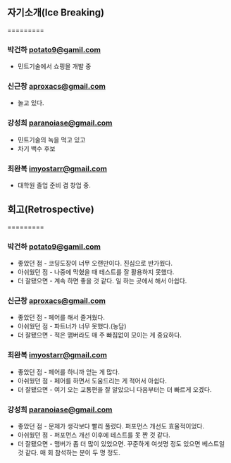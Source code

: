 ## 자기소개(Ice Breaking)
=========
### 박건하 potato9@gamil.com
  * 민트기술에서 쇼핑몰 개발 중

### 신근창 aproxacs@gmail.com
  * 놀고 있다.

### 강성희 paranoiase@gmail.com
  * 민트기술의 녹을 먹고 있고
  * 차기 백수 후보

### 최완복 imyostarr@gmail.com
  * 대학원 졸업 준비 겸 창업 중.


## 회고(Retrospective)
=========
### 박건하 potato9@gamil.com
  * 좋았던 점 - 코딩도장이 너무 오랜만이다. 진심으로 반가웠다.
  * 아쉬웠던 점 - 나중에 막혔을 때 테스트를 잘 활용하지 못했다.
  * 더 잘됐으면 - 계속 하면 좋을 것 같다. 일 하는 곳에서 해서 아쉽다.

### 신근창 aproxacs@gmail.com
  * 좋았던 점 - 페어를 해서 즐거웠다.
  * 아쉬웠던 점 - 파트너가 너무 못했다.(농담)
  * 더 잘됐으면 - 적은 맴버라도 매 주 빠짐없이 모이는 게 중요하다.

### 최완복 imyostarr@gmail.com
  * 좋았던 점 - 페어를 하니까 얻는 게 많다.
  * 아쉬웠던 점 - 페어를 하면서 도움드리는 게 적어서 아쉽다.
  * 더 잘됐으면 - 여기 오는 교통편을 잘 알았으니 다음부터는 더 빠르게 오겠다.

### 강성희 paranoiase@gmail.com
  * 좋았던 점 - 문제가 생각보다 빨리 풀렸다. 퍼포먼스 개선도 효율적이었다.
  * 아쉬웠던 점 - 퍼포먼스 개선 이후에 테스트를 못 짠 것 같다.
  * 더 잘됐으면 - 맴버가 좀 더 많이 있었으면. 꾸준하게 여섯명 정도 있으면 베스트일 것 같다. 매 회 참석하는 분이 두 명 정도.
